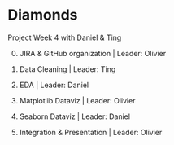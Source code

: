 # Diamonds
Project Week 4 with Daniel &amp; Ting

0. JIRA & GitHub organization | Leader: Olivier

1. Data Cleaning | Leader: Ting

2. EDA | Leader: Daniel

3. Matplotlib Dataviz | Leader: Olivier

4. Seaborn Dataviz | Leader: Daniel

5. Integration & Presentation | Leader: Olivier
